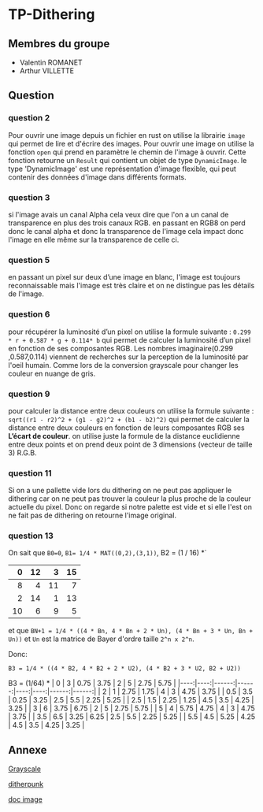 # TP-Dithering

## Membres du groupe

- Valentin ROMANET
- Arthur VILLETTE

## Question

### question 2

Pour ouvrir une image depuis un fichier en rust on utilise la librairie `image` qui permet de lire et d'écrire des images. Pour ouvrir une image on utilise la fonction `open` qui prend en paramètre le chemin de l'image à ouvrir. Cette fonction retourne un `Result` qui contient un objet de type `DynamicImage`. le type 'DynamicImage' est une représentation d'image flexible, qui peut contenir des données d'image dans différents formats.

### question 3

si l'image avais un canal Alpha cela veux dire que l'on a un canal de transparence en plus des trois canaux RGB. en passant en RGB8 on perd donc le canal alpha et donc la transparence de l'image cela impact donc l'image en elle même sur la transparence de celle ci.

### question 5

en passant un pixel sur deux d’une image en blanc, l'image est toujours reconnaissable mais l'image est très claire et on ne distingue pas les détails de l'image.

### question 6

pour récupérer la luminosité d’un pixel on utilise la formule suivante : `0.299  * r + 0.587 * g + 0.114* b` qui permet de calculer la luminosité d’un pixel en fonction de ses composantes RGB.
Les nombres imaginaire(0.299 ,0.587,0.114) viennent de recherches sur la perception de la luminosité par l'oeil humain. Comme lors de la conversion grayscale pour changer les couleur en nuange de gris.

### question 9

pour calculer la distance entre deux couleurs on utilise la formule suivante : `sqrt((r1 - r2)^2 + (g1 - g2)^2 + (b1 - b2)^2)` qui permet de calculer la distance entre deux couleurs en fonction de leurs composantes RGB ses **L’écart de couleur**. on utilise juste la formule de la distance euclidienne entre deux points et on prend deux point de 3 dimensions (vecteur de taille 3) R.G.B.

### question 11

Si on a une pallette vide lors du dithering on ne peut pas appliquer le dithering car on ne peut pas trouver la couleur la plus proche de la couleur actuelle du pixel. Donc on regarde si notre palette est vide et si elle l'est on ne fait pas de dithering on retourne l'image original.

### question 13

On sait que `B0=0`, `B1= 1/4 * MAT((0,2),(3,1))`, B2 = (1 / 16) \*`

|   0 |  12 |   3 |  15 |
| --: | --: | --: | --: |
|   8 |   4 |  11 |   7 |
|   2 |  14 |   1 |  13 |
|  10 |   6 |   9 |   5 |

et que `BN+1 = 1/4 * ((4 * Bn, 4 * Bn + 2 * Un), (4 * Bn + 3 * Un, Bn + Un))` et `Un` est la matrice de Bayer d'ordre taille `2^n x 2^n`.

Donc:

`B3 = 1/4 * ((4 * B2, 4 * B2 + 2 * U2), (4 * B2 + 3 * U2, B2 + U2))`

B3 =
(1/64) \*
| 0 | 3 | 0.75 | 3.75 | 2 | 5 | 2.75 | 5.75 |
|----:|----:|------:|------:|----:|----:|------:|------:|
| 2 | 1 | 2.75 | 1.75 | 4 | 3 | 4.75 | 3.75 |
| 0.5 | 3.5 | 0.25 | 3.25 | 2.5 | 5.5 | 2.25 | 5.25 |
| 2.5 | 1.5 | 2.25 | 1.25 | 4.5 | 3.5 | 4.25 | 3.25 |
| 3 | 6 | 3.75 | 6.75 | 2 | 5 | 2.75 | 5.75 |
| 5 | 4 | 5.75 | 4.75 | 4 | 3 | 4.75 | 3.75 |
| 3.5 | 6.5 | 3.25 | 6.25 | 2.5 | 5.5 | 2.25 | 5.25 |
| 5.5 | 4.5 | 5.25 | 4.25 | 4.5 | 3.5 | 4.25 | 3.25 |

## Annexe

[Grayscale](https://support.ptc.com/help/mathcad/r10.0/en/index.html#page/PTC_Mathcad_Help/example_grayscale_and_color_in_images.html)

[ditherpunk](https://surma.dev/things/ditherpunk/)

[doc image](https://docs.rs/image/0.24.9/image/index.html)
